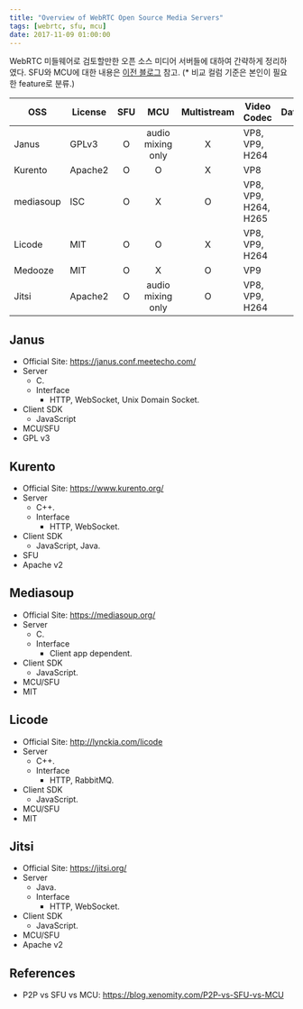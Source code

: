 ```yaml
---
title: "Overview of WebRTC Open Source Media Servers"
tags: [webrtc, sfu, mcu]
date: 2017-11-09 01:00:00
---
```


WebRTC 미들웨어로 검토할만한 오픈 소스 미디어 서버들에 대하여 간략하게 정리하였다. SFU와 MCU에 대한 내용은 [이전 블로그](https://blog.xenomity.com/P2P-vs-SFU-vs-MCU) 참고.
(* 비교 컬럼 기준은 본인이 필요한 feature로 분류.)

OSS	| License | SFU | MCU | Multistream | Video Codec | Datachannel | Simulcast | Opus DTX | VP9 SVC | Trickle ICE | IPv6
----|---------|:---:|:---:|:-----------:|-------------|:-----------:|:---------:|:-------:|:-------:|:-----------:|:----:			
Janus | GPLv3 | O | audio mixing only | X | VP8, VP9, H264 | O | O | X | O | O | O
Kurento | Apache2 | O | O | X | VP8 | O | O | O | X | X | X
mediasoup | ISC | O | X | O | VP8, VP9, H264, H265 | X | O | O | X | X | O
Licode | MIT | O | O | X | VP8, VP9, H264 | X | O | O | O | X | X
Medooze | MIT | O | X | O | VP9 | X | X | X | O | X | X
Jitsi | Apache2 | O | audio mixing only | O | VP8, VP9, H264 | O | O | X | X | O | X

## Janus
- Official Site: https://janus.conf.meetecho.com/
- Server
  - C.
  - Interface
    - HTTP, WebSocket, Unix Domain Socket.
- Client SDK
  - JavaScript
- MCU/SFU
- GPL v3

## Kurento
- Official Site: https://www.kurento.org/
- Server
  - C++.
  - Interface
    - HTTP, WebSocket.
- Client SDK
  - JavaScript, Java.
- SFU
- Apache v2

## Mediasoup
- Official Site: https://mediasoup.org/
- Server
  - C.
  - Interface
    - Client app dependent.
- Client SDK
  - JavaScript.
- MCU/SFU
- MIT

## Licode
- Official Site: http://lynckia.com/licode
- Server
  - C++.
  - Interface
	- HTTP, RabbitMQ.
- Client SDK
  - JavaScript.
- MCU/SFU
- MIT
	

## Jitsi
- Official Site: https://jitsi.org/
- Server
  - Java.
  - Interface
	- HTTP, WebSocket.
- Client SDK
  - JavaScript.
- MCU/SFU
- Apache v2


## References
- P2P vs SFU vs MCU: https://blog.xenomity.com/P2P-vs-SFU-vs-MCU
